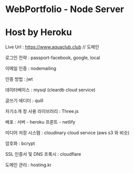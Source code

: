 # WebPortfolio - Node Server

# Host by Heroku 

Live Url : https://www.aquaclub.club // 도메인 

로그인 전략 : passport-facebook, google, local

이메일 인증 : nodemailing

인증 방법 : jwt

데이터베이스 : mysql (cleardb cloud service)

글쓰기 에디터 : quill

자기소개 창 사용 라이브러리 : Three.js

배포 : 서버 - heroku 프론트 - netlify

미디어 저장 시스템 : cloudinary cloud service (aws s3 와 비슷)

암호화 : bcrypt

SSL 인증서 및 DNS 프록시 : cloudflare 

도메인 관리 : hosting.kr
